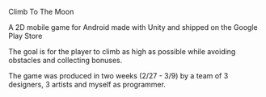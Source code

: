 Climb To The Moon

A 2D mobile game for Android made with Unity and shipped on the Google Play Store

The goal is for the player to climb as high as possible while avoiding obstacles and collecting bonuses.

The game was produced in two weeks (2/27 - 3/9) by a team of 3 designers, 3 artists and myself as programmer.
